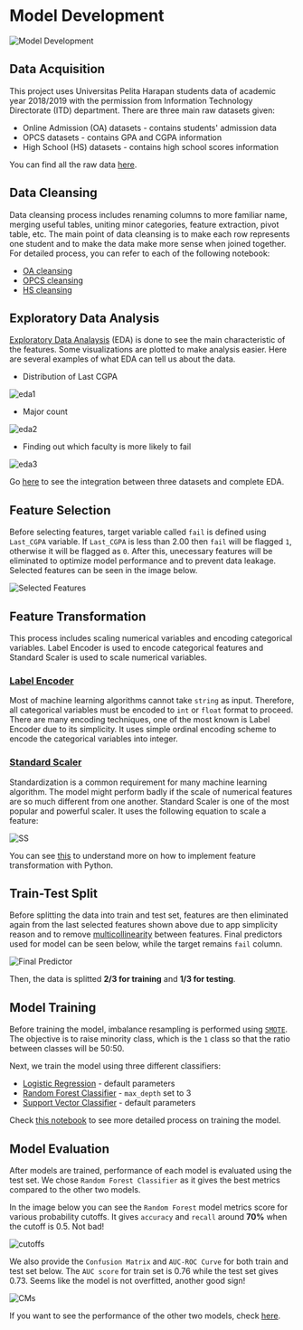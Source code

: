 # Model Development

![Model Development](/media/img/model_development.png)

## Data Acquisition

This project uses Universitas Pelita Harapan students data of academic year 2018/2019 with the permission from Information
Technology Directorate (ITD) department. There are three main raw datasets given:

* Online Admission (OA) datasets - contains students' admission data 
* OPCS datasets - contains GPA and CGPA information
* High School (HS) datasets - contains high school scores information

You can find all the raw data [here](/data/raw).

## Data Cleansing

Data cleansing process includes renaming columns to more familiar name, merging useful tables, uniting minor categories, 
feature extraction, pivot table, etc. The main point of data cleansing is to make each row represents one student and to
make the data make more sense when joined together.
For detailed process, you can refer to each of the following notebook:

* [OA cleansing](/notebooks/0.0-OA_data_cleansing.ipynb)
* [OPCS cleansing](/notebooks/0.1-OPCS_data_cleansing.ipynb)
* [HS cleansing](/notebooks/0.2-HS_data_cleansing.ipynb)

## Exploratory Data Analysis

[Exploratory Data Analaysis](https://en.wikipedia.org/wiki/Exploratory_data_analysis) (EDA) is done to see the main
characteristic of the features. Some visualizations are plotted to
make analysis easier. Here are several examples of what EDA can tell us about the data. 

* Distribution of Last CGPA

![eda1](/media/img/eda1.png)

* Major count

![eda2](/media/img/eda2.png)

* Finding out which faculty is more likely to fail

![eda3](/media/img/eda3.png)

Go [here](/notebooks/1.0-data_integration_EDA.ipynb) to see the integration between three datasets and complete EDA.

## Feature Selection

Before selecting features, target variable called `fail` is defined using `Last_CGPA` variable. If `Last_CGPA` is less than
2.00 then `fail` will be flagged `1`, otherwise it will be flagged as `0`. After this, unecessary features will be eliminated
to optimize model performance and to prevent data leakage. Selected features can be seen in the image below.

![Selected Features](/media/img/selected_features.png)

## Feature Transformation

This process includes scaling numerical variables and encoding categorical variables. Label Encoder is used to encode
categorical features and Standard Scaler is used to scale numerical variables.

### [Label Encoder](https://scikit-learn.org/stable/modules/generated/sklearn.preprocessing.LabelEncoder.html)

Most of machine learning algorithms cannot take `string` as input. Therefore, all categorical variables must be encoded 
to `int` or `float` format to proceed. There are many encoding techniques, one of the most known is Label Encoder due to its
simplicity. It uses simple ordinal encoding scheme to encode the categorical variables into integer. 

### [Standard Scaler](https://scikit-learn.org/stable/modules/generated/sklearn.preprocessing.StandardScaler.html)

Standardization is a common requirement for many machine learning algorithm. The model might perform badly if the scale of 
numerical features are so much different from one another. Standard Scaler is one of the most popular and powerful scaler.
It uses the following equation to scale a feature:

![SS](/media/img/ss.png)

You can see [this](/notebooks/2.0-model_development_feature_engineering.ipynb) to understand more on how to implement feature 
transformation with Python. 

## Train-Test Split

Before splitting the data into train and test set, features are then eliminated again from the last selected features shown 
above due to app simplicity reason and to remove [multicollinearity](https://en.wikipedia.org/wiki/Multicollinearity) between 
features. Final predictors used for model can be seen below, while the target remains `fail` column.

![Final Predictor](/media/img/final_predictor.png)

Then, the data is splitted **2/3 for training** and **1/3 for testing**.

## Model Training

Before training the model, imbalance resampling is performed using [`SMOTE`](https://imbalanced-learn.readthedocs.io/en/stable/generated/imblearn.over_sampling.SMOTE.html). 
The objective is to raise minority class, which is the `1` class so that the ratio between classes will be 50:50.

Next, we train the model using three different classifiers:

* [Logistic Regression](https://medium.com/analytics-vidhya/logistic-regression-b35d2801a29c) - default parameters
* [Random Forest Classifier](https://towardsdatascience.com/understanding-random-forest-58381e0602d2) - `max_depth` set to 3
* [Support Vector Classifier](https://medium.com/@ankitnitjsr13/math-behind-support-vector-machine-svm-5e7376d0ee4d) - default parameters

Check [this notebook](/notebooks/2.1-model_development_train.ipynb) to see more detailed process on training the model.

## Model Evaluation

After models are trained, performance of each model is evaluated using the test set. We chose `Random Forest Classifier` as it gives the best metrics compared to the other two models. 

In the image below you can see the `Random Forest` model metrics score for various probability cutoffs. It gives `accuracy` 
and `recall` around **70%** when the cutoff is 0.5. Not bad!

![cutoffs](/media/img/eval1.png)

We also provide the `Confusion Matrix` and `AUC-ROC Curve` for both train and test set below. The `AUC score` for train set is 0.76 while the test set gives 0.73. Seems like the model is not overfitted, another good sign!

![CMs](/media/img/eval2.png)

If you want to see the performance of the other two models, check [here](/notebooks/2.2-model_development_evaluation.ipynb).

